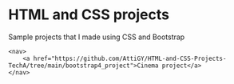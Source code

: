 <h1> HTML and CSS projects</h1>
    <P> Sample projects that I made using CSS and Bootstrap </P>

    <nav>
        <a href="https://github.com/AttiGY/HTML-and-CSS-Projects-TechA/tree/main/bootstrap4_project">Cinema project</a>
    </nav>